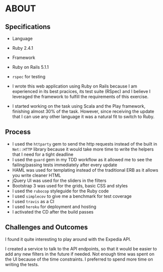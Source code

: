 ABOUT
=====

Specifications
--------------
- Language
 - Ruby 2.4.1
- Framework
 - Ruby on Rails 5.1.1
 - `rspec` for testing

- I wrote this web application using Ruby on Rails because I am experienced in its best pracices, its test suite (RSpec) and I believe I leveraged the framework to fulfill the requirements of this exercise.

- I started working on the task using Scala and the Play framework, finishing almost 30% of the task. However, since receiving the update that I can use any other language it was a natural fit to switch to Ruby.

Process
-------
- I used the `httparty` gem to send the http requests instead of the built in `Net::HTTP` library because it would take more time to write the helpers that I need for a tight deadline
- I used the `guard` gem in my TDD workflow as it allowed me to see the failing/passing tests immediately after every update
- HAML was used for templating instead of the traditional ERB as it allows you write cleaner HTML
- jQuery UI was used for the sliders in the filters
- Bootstrap 3 was used for the grids, basic CSS and styles
- I used the `rubocop` styleguide for the Ruby code
- I used `simplecov` to give me a benchmark for test coverage
- I used `travis` as a CI
- I used `heroku` for deployment and hosting
- I activated the CD after the build passes

Challenges and Outcomes
-----------------------

I found it quite interesting to play around with the Expedia API.

I created a service to talk to the API endpoints, so that it would be easier to add any new filters in the future if needed.
Not enough time was spent on the UI because of the time constraints. I preferred to spend more time on writing the tests.
